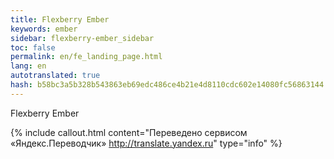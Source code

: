```yaml
--- 
title: Flexberry Ember 
keywords: ember 
sidebar: flexberry-ember_sidebar 
toc: false 
permalink: en/fe_landing_page.html 
lang: en 
autotranslated: true 
hash: b58bc3a5b328b543863eb69edc486ce4b21e4d8110cdc602e14080fc56863144 
--- 
```


Flexberry Ember


{% include callout.html content="Переведено сервисом «Яндекс.Переводчик» <http://translate.yandex.ru>" type="info" %}